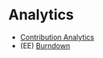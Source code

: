 # Analytics

- [Contribution Analytics](contribution_analytics.md)
- (EE) [Burndown](../workflow/milestones.md#burndown-ee-only) 
